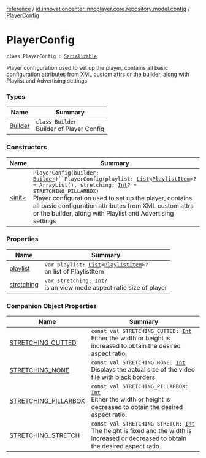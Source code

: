 [reference](../../index.md) / [id.innovationcenter.innoplayer.core.repository.model.config](../index.md) / [PlayerConfig](./index.md)

# PlayerConfig

`class PlayerConfig : `[`Serializable`](https://developer.android.com/reference/java/io/Serializable.html)

Player configuration used to set up the player, contains all basic configuration attributes from XML custom attrs or the builder, along with Playlist and Advertising settings

### Types

| Name | Summary |
|---|---|
| [Builder](-builder/index.md) | `class Builder`<br>Builder of Player Config |

### Constructors

| Name | Summary |
|---|---|
| [&lt;init&gt;](-init-.md) | `PlayerConfig(builder: `[`Builder`](-builder/index.md)`)``PlayerConfig(playlist: `[`List`](https://kotlinlang.org/api/latest/jvm/stdlib/kotlin.collections/-list/index.html)`<`[`PlaylistItem`](../../id.innovationcenter.innoplayer.core.repository.model.playlist/-playlist-item/index.md)`>? = ArrayList(), stretching: `[`Int`](https://kotlinlang.org/api/latest/jvm/stdlib/kotlin/-int/index.html)`? = STRETCHING_PILLARBOX)`<br>Player configuration used to set up the player, contains all basic configuration attributes from XML custom attrs or the builder, along with Playlist and Advertising settings |

### Properties

| Name | Summary |
|---|---|
| [playlist](playlist.md) | `var playlist: `[`List`](https://kotlinlang.org/api/latest/jvm/stdlib/kotlin.collections/-list/index.html)`<`[`PlaylistItem`](../../id.innovationcenter.innoplayer.core.repository.model.playlist/-playlist-item/index.md)`>?`<br>an list of PlaylistItem |
| [stretching](stretching.md) | `var stretching: `[`Int`](https://kotlinlang.org/api/latest/jvm/stdlib/kotlin/-int/index.html)`?`<br>is an view mode aspect ratio size of player |

### Companion Object Properties

| Name | Summary |
|---|---|
| [STRETCHING_CUTTED](-s-t-r-e-t-c-h-i-n-g_-c-u-t-t-e-d.md) | `const val STRETCHING_CUTTED: `[`Int`](https://kotlinlang.org/api/latest/jvm/stdlib/kotlin/-int/index.html)<br>Either the width or height is increased to obtain the desired aspect ratio. |
| [STRETCHING_NONE](-s-t-r-e-t-c-h-i-n-g_-n-o-n-e.md) | `const val STRETCHING_NONE: `[`Int`](https://kotlinlang.org/api/latest/jvm/stdlib/kotlin/-int/index.html)<br>Displays the actual size of the video file with black borders |
| [STRETCHING_PILLARBOX](-s-t-r-e-t-c-h-i-n-g_-p-i-l-l-a-r-b-o-x.md) | `const val STRETCHING_PILLARBOX: `[`Int`](https://kotlinlang.org/api/latest/jvm/stdlib/kotlin/-int/index.html)<br>Either the width or height is decreased to obtain the desired aspect ratio. |
| [STRETCHING_STRETCH](-s-t-r-e-t-c-h-i-n-g_-s-t-r-e-t-c-h.md) | `const val STRETCHING_STRETCH: `[`Int`](https://kotlinlang.org/api/latest/jvm/stdlib/kotlin/-int/index.html)<br>The height is fixed and the width is increased or decreased to obtain the desired aspect ratio. |

